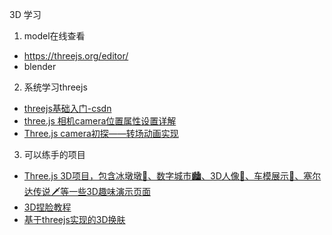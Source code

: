 3D 学习

1. model在线查看 
  * https://threejs.org/editor/
  * blender

2. 系统学习threejs 
  * [threejs基础入门-csdn](https://gitchat.csdn.net/columnTopic/5b320b4abebc3c4bd7e7283a)
  * [three.js 相机camera位置属性设置详解](https://www.cnblogs.com/v-weiwang/p/6072235.html)
  * [Three.js camera初探——转场动画实现](https://cloud.tencent.com/developer/article/1004770)


3. 可以练手的项目
  * [Three.js 3D项目，包含冰墩墩🐼、数字城市🏙、3D人像👤、车模展示🚗、塞尔达传说🗡等一些3D趣味演示页面](https://github.com/dragonir/3d) 
  * [3D捏脸教程](https://tgideas.qq.com/gicp/news/475/7353659.html?form=list)
  * [基于threejs实现的3D换肤](https://github.com/JChehe/blog/issues/44)

